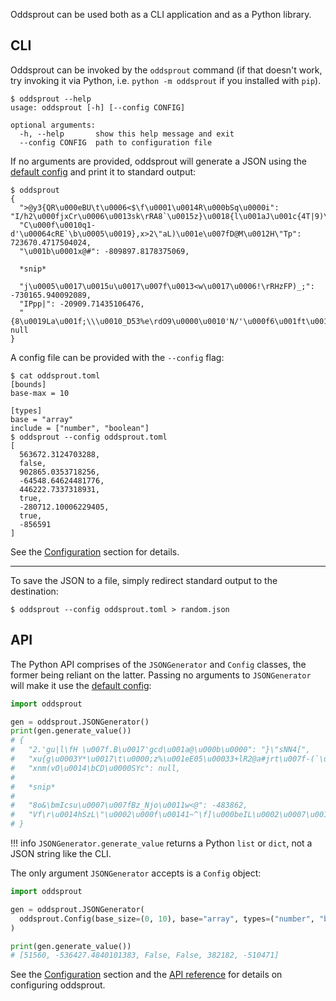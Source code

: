 Oddsprout can be used both as a CLI application and as a Python library.

## CLI
Oddsprout can be invoked by the `oddsprout` command (if that doesn't work, try
invoking it via Python, i.e. `python -m oddsprout` if you installed with `pip`).
```console
$ oddsprout --help
usage: oddsprout [-h] [--config CONFIG]

optional arguments:
  -h, --help       show this help message and exit
  --config CONFIG  path to configuration file
```
If no arguments are provided, oddsprout will generate a JSON using the
[default config] and print it to standard output:
```console
$ oddsprout
{
  ">@y3{QR\u000eBU\t\u0006<$\f\u0001\u0014R\u000bSq\u0000i": "I/h2\u000fjxCr\u0006\u0013sk\rRA8`\u0015z}\u0018{l\u001aJ\u001c{4T|9)\fP]",
  "C\u000f\u0010q1-d'\u00064cRE`\b\u0005\u0019},x>2\"aL)\u001e\u007fD@M\u0012H\"Tp": 723670.4717504024,
  "\u001b\u0001x@#": -809897.8178375069,

  *snip*

  "j\u0005\u0017\u0015u\u0017\u007f\u0013<w\u0017\u0006!\rRHzFP)_;": -730165.940092089,
  "IPpp|": -20909.71435106476,
  "{8\u0019La\u001f;\\\u0010_D53%e\rdO9\u0000\u0010'N/'\u000f6\u001ft\u0019Hoq0V$3y$": null
}
```
A config file can be provided with the `--config` flag:
```console
$ cat oddsprout.toml
[bounds]
base-max = 10

[types]
base = "array"
include = ["number", "boolean"]
$ oddsprout --config oddsprout.toml
[
  563672.3124703288,
  false,
  902865.0353718256,
  -64548.64624481776,
  446222.7337318931,
  true,
  -280712.10006229405,
  true,
  -856591
]
```
See the [Configuration] section for details.

---

To save the JSON to a file, simply redirect standard output to the destination:
```console
$ oddsprout --config oddsprout.toml > random.json
```

## API

The Python API comprises of the `JSONGenerator` and `Config` classes, the former
being reliant on the latter. Passing no arguments to `JSONGenerator` will make
it use the [default config]:

```py
import oddsprout

gen = oddsprout.JSONGenerator()
print(gen.generate_value())
# {
#   "2.'gu|l\fH \u007f.B\u0017'gcd\u001a@\u000b\u0000": "}\"sNN4[",
#   "xu{g\u0003Y*\u0017\t\u0000;z%\u001eE05\u00033+lR2@a#jrt\u007f-(`\u0014\u0006tEg/\\&": null,
#   "xnm(vO\u0014\bCD\u0000SYc": null,
#
#   *snip*
#
#   "8o&\bmIcsu\u0007\u007fBz_Njo\u0011w<@": -483862,
#   "Vf\r\u0014hSzL\"\u0002\u000f\u00141~^\f]\u000beIL\u0002\u0007\u00139^ZIK`8)!8j\u0006c\u0018r_\u0015M\u0015": "\u001bc\\a\u000e}v`Ju\r\u000enFk\u0007\u0001Z5S[&qt\b)\u0003A(OP}d|_%/H{a\u001c\u0007"
# }
```

!!! info
    `JSONGenerator.generate_value` returns a Python `list` or `dict`, not a JSON
    string like the CLI.

The only argument `JSONGenerator` accepts is a `Config` object:
```py
import oddsprout

gen = oddsprout.JSONGenerator(
  oddsprout.Config(base_size=(0, 10), base="array", types=("number", "boolean"))
)

print(gen.generate_value())
# [51560, -536427.4840101383, False, False, 382182, -510471]
```

See the [Configuration] section and the [API reference] for details on
configuring oddsprout.

[default config]: configuration.md#default-config
[API reference]: api_reference.md
[Configuration]: configuration.md